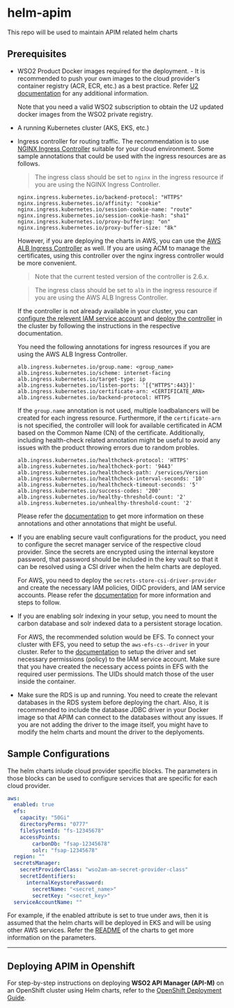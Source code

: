 # helm-apim
This repo will be used to maintain APIM related helm charts

## Prerequisites

- WSO2 Product Docker images required for the deployment.  - It is recommended to push your own images to the cloud provider's container registry (ACR, ECR, etc.) as a best practice. Refer [U2 documentation](https://updates.docs.wso2.com/en/latest/updates/how-to-use-docker-images-to-receive-updates/) for any additional information. 
    
    Note that you need a valid WSO2 subscription to obtain the U2 updated docker images from the WSO2 private registry.

- A running Kubernetes cluster (AKS, EKS, etc.)

- Ingress controller for routing traffic. The recommendation is to use [NGINX Ingress Controller](https://kubernetes.github.io/ingress-nginx/deploy/) suitable for your cloud environment. Some sample annotations that could be used with the ingress resources are as follows.

  > The ingress class should be set to `nginx` in the ingress resource if you are using the NGINX Ingress Controller.

  ```
  nginx.ingress.kubernetes.io/backend-protocol: "HTTPS"
  nginx.ingress.kubernetes.io/affinity: "cookie"
  nginx.ingress.kubernetes.io/session-cookie-name: "route"
  nginx.ingress.kubernetes.io/session-cookie-hash: "sha1"
  nginx.ingress.kubernetes.io/proxy-buffering: "on"
  nginx.ingress.kubernetes.io/proxy-buffer-size: "8k"
  ```

  However, if you are deploying the charts in AWS, you can use the [AWS ALB Ingress Controller](https://github.com/kubernetes-sigs/aws-load-balancer-controller/tree/main) as well. If you are using ACM to manage the certificates, using this controller over the nginx ingress controller would be more convenient.

  > Note that the current tested version of the controller is 2.6.x.
  
  > The ingress class should be set to `alb` in the ingress resource if you are using the AWS ALB Ingress Controller.

  If the controller is not already available in your cluster, you can [configure the relevent IAM service account](https://kubernetes-sigs.github.io/aws-load-balancer-controller/v2.6/deploy/installation/#configure-iam) and [deploy the controller](https://kubernetes-sigs.github.io/aws-load-balancer-controller/v2.6/deploy/installation/#add-controller-to-cluster) in the cluster by following the instructions in the respective documentation.

  You need the following annotations for ingress resources if you are using the AWS ALB Ingress Controller.

  ```
  alb.ingress.kubernetes.io/group.name: <group_name>
  alb.ingress.kubernetes.io/scheme: internet-facing
  alb.ingress.kubernetes.io/target-type: ip
  alb.ingress.kubernetes.io/listen-ports: '[{"HTTPS":443}]'
  alb.ingress.kubernetes.io/certificate-arn: <CERTIFICATE_ARN>
  alb.ingress.kubernetes.io/backend-protocol: HTTPS
  ```

  If the `group.name` annotation is not used, multiple loadbalancers will be created for each ingress resource. Furthermore, if the `certificate-arn` is not specified, the controller will look for available certificated in ACM based on the Common Name (CN) of the certificate. Additionally, including health-check related annotation might be useful to avoid any issues with the product throwing errors due to random probles.

  ```
  alb.ingress.kubernetes.io/healthcheck-protocol: 'HTTPS'
  alb.ingress.kubernetes.io/healthcheck-port: '9443'
  alb.ingress.kubernetes.io/healthcheck-path: /services/Version
  alb.ingress.kubernetes.io/healthcheck-interval-seconds: '10'
  alb.ingress.kubernetes.io/healthcheck-timeout-seconds: '5'
  alb.ingress.kubernetes.io/success-codes: '200'
  alb.ingress.kubernetes.io/healthy-threshold-count: '2'
  alb.ingress.kubernetes.io/unhealthy-threshold-count: '2'
  ```

  Please refer the [documentation](https://kubernetes-sigs.github.io/aws-load-balancer-controller/v2.6/guide/ingress/annotations/) to get more information on these annotations and other annotations that might be useful.

- If you are enabling secure vault configurations for the product, you need to configure the secret manager service of the respective cloud provider. Since the secrets are encrypted using the internal keystore password, that password should be included in the key vault so that it can be resolved using a CSI driver when the helm charts are deployed.

    For AWS, you need to deploy the `secrets-store-csi-driver-provider` and create the necessary IAM policies, OIDC providers, and IAM service accounts. Please refer the [documentation](https://github.com/aws/secrets-store-csi-driver-provider-aws) for more information and steps to follow.

- If you are enabling solr indexing in your setup, you need to mount the carbon database and solr indexed data to a persistent storage location.

    For AWS, the recommended solution would be EFS. To connect your cluster with EFS, you need to setup the `aws-efs-cs--driver` in your cluster. Refer to the [documentation](https://github.com/kubernetes-sigs/aws-efs-csi-driver/tree/master) to setup the driver and set necessary permissions (policy) to the IAM service account. Make sure that you have created the necessary access points in EFS with the required user permissions. The UIDs should match those of the user inside the container.

- Make sure the RDS is up and running. You need to create the relevant databases in the RDS system before deploying the chart. Also, it is recommended to include the database JDBC driver in your Docker image so that APIM can connect to the databases without any issues. If you are not adding the driver to the image itself, you might have to modify the helm charts and mount the driver to the deplyoments.

## Sample Configurations

The helm charts inlude cloud provider specific blocks. The parameters in those blocks can be used to configure services that are specific for each cloud provider.

```yaml
aws:
  enabled: true
  efs:
    capacity: "50Gi"
    directoryPerms: "0777"
    fileSystemId: "fs-12345678"
    accessPoints:
        carbonDb: "fsap-12345678"
        solr: "fsap-12345678"
  region: ""
  secretsManager:
    secretProviderClass: "wso2am-am-secret-provider-class"
    secretIdentifiers:
      internalKeystorePassword:
        secretName: "<secret_name>"
        secretKey: "<secret_key>"
  serviceAccountName: ""
```

For example, if the enabled attribute is set to true under aws, then it is assumed that the helm charts will be deployed in EKS and will be using other AWS services. Refer the [README](all-in-one/README.md) of the charts to get more information on the parameters.

---

## Deploying APIM in Openshift

For step-by-step instructions on deploying **WSO2 API Manager (API-M)** on an OpenShift cluster using Helm charts, refer to the [OpenShift Deployment Guide](docs/openshift_deployment.md).  
